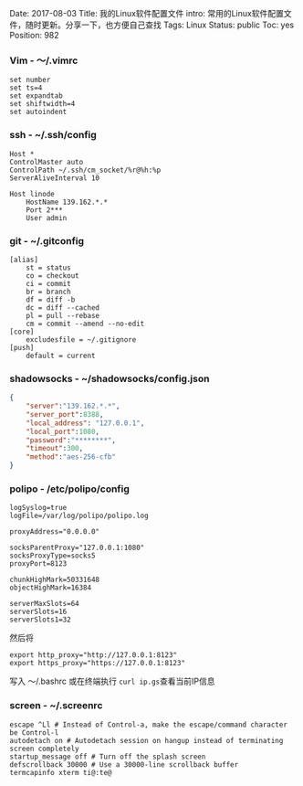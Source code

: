 Date: 2017-08-03
Title: 我的Linux软件配置文件
intro: 常用的Linux软件配置文件，随时更新。分享一下，也方便自己查找
Tags: Linux
Status: public
Toc: yes
Position: 982

### Vim - ～/.vimrc
```
set number
set ts=4
set expandtab
set shiftwidth=4
set autoindent
```

### ssh - ~/.ssh/config
```
Host *
ControlMaster auto
ControlPath ~/.ssh/cm_socket/%r@%h:%p
ServerAliveInterval 10

Host linode
    HostName 139.162.*.*
    Port 2***
    User admin
```

### git - ~/.gitconfig
```
[alias]
    st = status
    co = checkout
    ci = commit
    br = branch
    df = diff -b
    dc = diff --cached
    pl = pull --rebase
    cm = commit --amend --no-edit
[core]
    excludesfile = ~/.gitignore
[push]
    default = current
```

### shadowsocks - ~/shadowsocks/config.json
```json
{
    "server":"139.162.*.*",
    "server_port":8388,
    "local_address": "127.0.0.1",
    "local_port":1080,
    "password":"********",
    "timeout":300,
    "method":"aes-256-cfb"
}
```

### polipo - /etc/polipo/config
```
logSyslog=true
logFile=/var/log/polipo/polipo.log

proxyAddress="0.0.0.0"

socksParentProxy="127.0.0.1:1080"
socksProxyType=socks5
proxyPort=8123

chunkHighMark=50331648
objectHighMark=16384

serverMaxSlots=64
serverSlots=16
serverSlots1=32
```
然后将
```
export http_proxy="http://127.0.0.1:8123"
export https_proxy="https://127.0.0.1:8123"
```
写入 ～/.bashrc 或在终端执行
```curl ip.gs```查看当前IP信息

### screen - ~/.screenrc
```
escape ^Ll # Instead of Control-a, make the escape/command character be Control-l
autodetach on # Autodetach session on hangup instead of terminating screen completely
startup_message off # Turn off the splash screen
defscrollback 30000 # Use a 30000-line scrollback buffer
termcapinfo xterm ti@:te@
```
